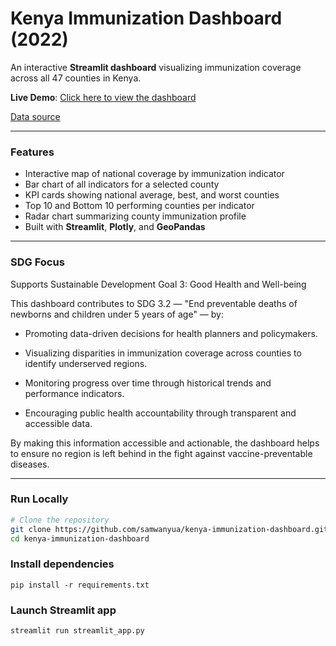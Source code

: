 #  Kenya Immunization Dashboard (2022)

An interactive **Streamlit dashboard** visualizing immunization coverage across all 47 counties in Kenya.

**Live Demo**: [Click here to view the dashboard](https://wanyua-kenya-immunization-2022-dashboard-v1.streamlit.app/)

[Data source](https://kenya.opendataforafrica.org/wcbabvf/immunization-data-for-kenya-2022)

---

###  Features

- Interactive map of national coverage by immunization indicator
- Bar chart of all indicators for a selected county
- KPI cards showing national average, best, and worst counties
- Top 10 and Bottom 10 performing counties per indicator
- Radar chart summarizing county immunization profile
- Built with **Streamlit**, **Plotly**, and **GeoPandas**

---

###  SDG Focus

Supports Sustainable Development Goal 3: Good Health and Well-being

This dashboard contributes to SDG 3.2 — "End preventable deaths of newborns and children under 5 years of age" — by:

- Promoting data-driven decisions for health planners and policymakers.

- Visualizing disparities in immunization coverage across counties to identify underserved regions.

- Monitoring progress over time through historical trends and performance indicators.

- Encouraging public health accountability through transparent and accessible data.

By making this information accessible and actionable, the dashboard helps to ensure no region is left behind in the fight against vaccine-preventable diseases.

---

###  Run Locally

```bash
# Clone the repository
git clone https://github.com/samwanyua/kenya-immunization-dashboard.git
cd kenya-immunization-dashboard
```

### Install dependencies
```
pip install -r requirements.txt
```

### Launch Streamlit app
```
streamlit run streamlit_app.py
```